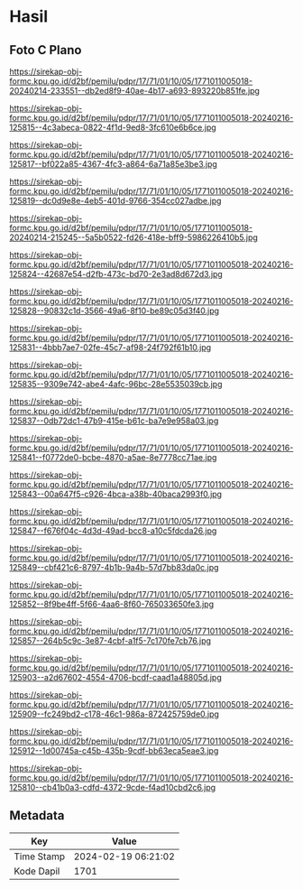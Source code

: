 # Hasil

## Foto C Plano

https://sirekap-obj-formc.kpu.go.id/d2bf/pemilu/pdpr/17/71/01/10/05/1771011005018-20240214-233551--db2ed8f9-40ae-4b17-a693-893220b851fe.jpg

https://sirekap-obj-formc.kpu.go.id/d2bf/pemilu/pdpr/17/71/01/10/05/1771011005018-20240216-125815--4c3abeca-0822-4f1d-9ed8-3fc610e6b6ce.jpg

https://sirekap-obj-formc.kpu.go.id/d2bf/pemilu/pdpr/17/71/01/10/05/1771011005018-20240216-125817--bf022a85-4367-4fc3-a864-6a71a85e3be3.jpg

https://sirekap-obj-formc.kpu.go.id/d2bf/pemilu/pdpr/17/71/01/10/05/1771011005018-20240216-125819--dc0d9e8e-4eb5-401d-9766-354cc027adbe.jpg

https://sirekap-obj-formc.kpu.go.id/d2bf/pemilu/pdpr/17/71/01/10/05/1771011005018-20240214-215245--5a5b0522-fd26-418e-bff9-5986226410b5.jpg

https://sirekap-obj-formc.kpu.go.id/d2bf/pemilu/pdpr/17/71/01/10/05/1771011005018-20240216-125824--42687e54-d2fb-473c-bd70-2e3ad8d672d3.jpg

https://sirekap-obj-formc.kpu.go.id/d2bf/pemilu/pdpr/17/71/01/10/05/1771011005018-20240216-125828--90832c1d-3566-49a6-8f10-be89c05d3f40.jpg

https://sirekap-obj-formc.kpu.go.id/d2bf/pemilu/pdpr/17/71/01/10/05/1771011005018-20240216-125831--4bbb7ae7-02fe-45c7-af98-24f792f61b10.jpg

https://sirekap-obj-formc.kpu.go.id/d2bf/pemilu/pdpr/17/71/01/10/05/1771011005018-20240216-125835--9309e742-abe4-4afc-96bc-28e5535039cb.jpg

https://sirekap-obj-formc.kpu.go.id/d2bf/pemilu/pdpr/17/71/01/10/05/1771011005018-20240216-125837--0db72dc1-47b9-415e-b61c-ba7e9e958a03.jpg

https://sirekap-obj-formc.kpu.go.id/d2bf/pemilu/pdpr/17/71/01/10/05/1771011005018-20240216-125841--f0772de0-bcbe-4870-a5ae-8e7778cc71ae.jpg

https://sirekap-obj-formc.kpu.go.id/d2bf/pemilu/pdpr/17/71/01/10/05/1771011005018-20240216-125843--00a647f5-c926-4bca-a38b-40baca2993f0.jpg

https://sirekap-obj-formc.kpu.go.id/d2bf/pemilu/pdpr/17/71/01/10/05/1771011005018-20240216-125847--f676f04c-4d3d-49ad-bcc8-a10c5fdcda26.jpg

https://sirekap-obj-formc.kpu.go.id/d2bf/pemilu/pdpr/17/71/01/10/05/1771011005018-20240216-125849--cbf421c6-8797-4b1b-9a4b-57d7bb83da0c.jpg

https://sirekap-obj-formc.kpu.go.id/d2bf/pemilu/pdpr/17/71/01/10/05/1771011005018-20240216-125852--8f9be4ff-5f66-4aa6-8f60-765033650fe3.jpg

https://sirekap-obj-formc.kpu.go.id/d2bf/pemilu/pdpr/17/71/01/10/05/1771011005018-20240216-125857--264b5c9c-3e87-4cbf-a1f5-7c170fe7cb76.jpg

https://sirekap-obj-formc.kpu.go.id/d2bf/pemilu/pdpr/17/71/01/10/05/1771011005018-20240216-125903--a2d67602-4554-4706-bcdf-caad1a48805d.jpg

https://sirekap-obj-formc.kpu.go.id/d2bf/pemilu/pdpr/17/71/01/10/05/1771011005018-20240216-125909--fc249bd2-c178-46c1-986a-872425759de0.jpg

https://sirekap-obj-formc.kpu.go.id/d2bf/pemilu/pdpr/17/71/01/10/05/1771011005018-20240216-125912--1d00745a-c45b-435b-9cdf-bb63eca5eae3.jpg

https://sirekap-obj-formc.kpu.go.id/d2bf/pemilu/pdpr/17/71/01/10/05/1771011005018-20240216-125810--cb41b0a3-cdfd-4372-9cde-f4ad10cbd2c6.jpg


## Metadata

| Key        | Value               |
| ---------- | ------------------- |
| Time Stamp | 2024-02-19 06:21:02 |
| Kode Dapil | 1701                |



